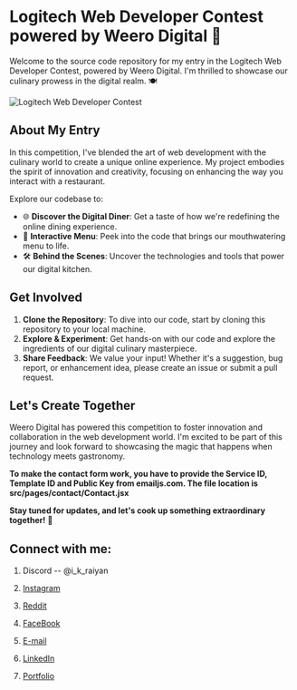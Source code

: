# Logitech Web Developer Contest powered by Weero Digital 🚀

Welcome to the source code repository for my entry in the Logitech Web Developer Contest, powered by Weero Digital. I'm thrilled to showcase our culinary prowess in the digital realm. 🍽️

![Logitech Web Developer Contest](https://cdn.discordapp.com/attachments/1038458948677812256/1156971981766397992/20230928_211308.jpg?ex=651cd85f&is=651b86df&hm=ca1715163dfabe72d2a80a0aa45f90c003fee2c0be8a9647e64a9ef3e327b459&)

## About My Entry

In this competition, I've blended the art of web development with the culinary world to create a unique online experience. My project embodies the spirit of innovation and creativity, focusing on enhancing the way you interact with a restaurant.

Explore our codebase to:

- 🌐 **Discover the Digital Diner**: Get a taste of how we're redefining the online dining experience.
- 🍔 **Interactive Menu**: Peek into the code that brings our mouthwatering menu to life.
- 🛠️ **Behind the Scenes**: Uncover the technologies and tools that power our digital kitchen.

## Get Involved

1. **Clone the Repository**: To dive into our code, start by cloning this repository to your local machine.
2. **Explore & Experiment**: Get hands-on with our code and explore the ingredients of our digital culinary masterpiece.
3. **Share Feedback**: We value your input! Whether it's a suggestion, bug report, or enhancement idea, please create an issue or submit a pull request.

## Let's Create Together

Weero Digital has powered this competition to foster innovation and collaboration in the web development world. I'm excited to be part of this journey and look forward to showcasing the magic that happens when technology meets gastronomy.

**To make the contact form work, you have to provide the Service ID, Template ID and Public Key from emailjs.com. The file location is src/pages/contact/Contact.jsx**

**Stay tuned for updates, and let's cook up something extraordinary together!** 🍳

## Connect with me:

1. Discord -- @i_k_raiyan

2. [Instagram](https://www.instagram.com/i_k_raiyan/)

3. [Reddit](https://www.reddit.com/user/mr_ikr)

4. [FaceBook](https://facebook.com/ikraiyan0001)

5. [E-mail](mailto:ihkraiyan@gmail.com)

6. [LinkedIn](https://www.linkedin.com/in/irfan-khan-raiyan)

7. [Portfolio](https://ikraiyan.is-a.dev)

